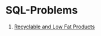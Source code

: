 # SQL-Problems
1. [Recyclable and Low Fat Products](https://leetcode.com/problems/recyclable-and-low-fat-products/)

